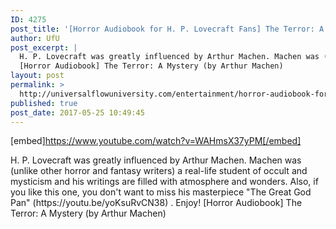 ```yaml
---
ID: 4275
post_title: '[Horror Audiobook for H. P. Lovecraft Fans] The Terror: A Mystery (by Arthur Machen)'
author: UfU
post_excerpt: |
  H. P. Lovecraft was greatly influenced by Arthur Machen. Machen was (unlike other horror and fantasy writers) a real-life student of occult and mysticism and his writings are filled with atmosphere and wonders. Also, if you like this one, you don't want to miss his masterpiece "The Great God Pan" (https://youtu.be/yoKsuRvCN38) . Enjoy!
  [Horror Audiobook] The Terror: A Mystery (by Arthur Machen)
layout: post
permalink: >
  http://universalflowuniversity.com/entertainment/horror-audiobook-for-h-p-lovecraft-fans-the-terror-a-mystery-by-arthur-machen/
published: true
post_date: 2017-05-25 10:49:45
---
```

[embed]https://www.youtube.com/watch?v=WAHmsX37yPM[/embed]<br>
<p>H. P. Lovecraft was greatly influenced by Arthur Machen. Machen was (unlike other horror and fantasy writers) a real-life student of occult and mysticism and his writings are filled with atmosphere and wonders. Also, if you like this one, you don't want to miss his masterpiece "The Great God Pan" (https://youtu.be/yoKsuRvCN38) . Enjoy!
[Horror Audiobook] The Terror: A Mystery (by Arthur Machen)</p>